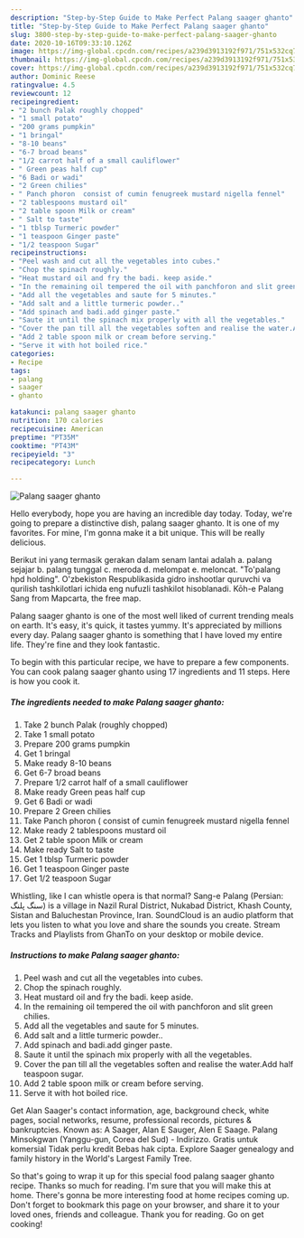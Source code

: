 ```yaml
---
description: "Step-by-Step Guide to Make Perfect Palang saager ghanto"
title: "Step-by-Step Guide to Make Perfect Palang saager ghanto"
slug: 3800-step-by-step-guide-to-make-perfect-palang-saager-ghanto
date: 2020-10-16T09:33:10.126Z
image: https://img-global.cpcdn.com/recipes/a239d3913192f971/751x532cq70/palang-saager-ghanto-recipe-main-photo.jpg
thumbnail: https://img-global.cpcdn.com/recipes/a239d3913192f971/751x532cq70/palang-saager-ghanto-recipe-main-photo.jpg
cover: https://img-global.cpcdn.com/recipes/a239d3913192f971/751x532cq70/palang-saager-ghanto-recipe-main-photo.jpg
author: Dominic Reese
ratingvalue: 4.5
reviewcount: 12
recipeingredient:
- "2 bunch Palak roughly chopped"
- "1 small potato"
- "200 grams pumpkin"
- "1 bringal"
- "8-10 beans"
- "6-7 broad beans"
- "1/2 carrot half of a small cauliflower"
- " Green peas half cup"
- "6 Badi or wadi"
- "2 Green chilies"
- " Panch phoron  consist of cumin fenugreek mustard nigella fennel"
- "2 tablespoons mustard oil"
- "2 table spoon Milk or cream"
- " Salt to taste"
- "1 tblsp Turmeric powder"
- "1 teaspoon Ginger paste"
- "1/2 teaspoon Sugar"
recipeinstructions:
- "Peel wash and cut all the vegetables into cubes."
- "Chop the spinach roughly."
- "Heat mustard oil and fry the badi. keep aside."
- "In the remaining oil tempered the oil with panchforon and slit green chilies."
- "Add all the vegetables and saute for 5 minutes."
- "Add salt and a little turmeric powder.."
- "Add spinach and badi.add ginger paste."
- "Saute it until the spinach mix properly with all the vegetables."
- "Cover the pan till all the vegetables soften and realise the water.Add half teaspoon sugar."
- "Add 2 table spoon milk or cream before serving."
- "Serve it with hot boiled rice."
categories:
- Recipe
tags:
- palang
- saager
- ghanto

katakunci: palang saager ghanto 
nutrition: 170 calories
recipecuisine: American
preptime: "PT35M"
cooktime: "PT43M"
recipeyield: "3"
recipecategory: Lunch

---
```



![Palang saager ghanto](https://img-global.cpcdn.com/recipes/a239d3913192f971/751x532cq70/palang-saager-ghanto-recipe-main-photo.jpg)

Hello everybody, hope you are having an incredible day today. Today, we're going to prepare a distinctive dish, palang saager ghanto. It is one of my favorites. For mine, I'm gonna make it a bit unique. This will be really delicious.

Berikut ini yang termasik gerakan dalam senam lantai adalah a. palang sejajar b. palang tunggal c. meroda d. melompat e. meloncat. &#34;To&#39;palang hpd holding&#34;. O&#39;zbekiston Respublikasida gidro inshootlar quruvchi va qurilish tashkilotlari ichida eng nufuzli tashkilot hisoblanadi. Kōh-e Palang Sang from Mapcarta, the free map.

Palang saager ghanto is one of the most well liked of current trending meals on earth. It's easy, it's quick, it tastes yummy. It's appreciated by millions every day. Palang saager ghanto is something that I have loved my entire life. They're fine and they look fantastic.


To begin with this particular recipe, we have to prepare a few components. You can cook palang saager ghanto using 17 ingredients and 11 steps. Here is how you cook it.

<!--inarticleads1-->

##### The ingredients needed to make Palang saager ghanto:

1. Take 2 bunch Palak (roughly chopped)
1. Take 1 small potato
1. Prepare 200 grams pumpkin
1. Get 1 bringal
1. Make ready 8-10 beans
1. Get 6-7 broad beans
1. Prepare 1/2 carrot half of a small cauliflower
1. Make ready  Green peas half cup
1. Get 6 Badi or wadi
1. Prepare 2 Green chilies
1. Take  Panch phoron ( consist of cumin fenugreek mustard nigella fennel
1. Make ready 2 tablespoons mustard oil
1. Get 2 table spoon Milk or cream
1. Make ready  Salt to taste
1. Get 1 tblsp Turmeric powder
1. Get 1 teaspoon Ginger paste
1. Get 1/2 teaspoon Sugar


Whistling, like I can whistle opera is that normal? Sang-e Palang (Persian: سنگ پلنگ‎‎) is a village in Nazil Rural District, Nukabad District, Khash County, Sistan and Baluchestan Province, Iran. SoundCloud is an audio platform that lets you listen to what you love and share the sounds you create. Stream Tracks and Playlists from GhanTo on your desktop or mobile device. 

<!--inarticleads2-->

##### Instructions to make Palang saager ghanto:

1. Peel wash and cut all the vegetables into cubes.
1. Chop the spinach roughly.
1. Heat mustard oil and fry the badi. keep aside.
1. In the remaining oil tempered the oil with panchforon and slit green chilies.
1. Add all the vegetables and saute for 5 minutes.
1. Add salt and a little turmeric powder..
1. Add spinach and badi.add ginger paste.
1. Saute it until the spinach mix properly with all the vegetables.
1. Cover the pan till all the vegetables soften and realise the water.Add half teaspoon sugar.
1. Add 2 table spoon milk or cream before serving.
1. Serve it with hot boiled rice.


Get Alan Saager&#39;s contact information, age, background check, white pages, social networks, resume, professional records, pictures &amp; bankruptcies. Known as: A Saager, Alan E Sauger, Alen E Saage. Palang Minsokgwan (Yanggu-gun, Corea del Sud) - Indirizzo. Gratis untuk komersial Tidak perlu kredit Bebas hak cipta. Explore Saager genealogy and family history in the World&#39;s Largest Family Tree. 

So that's going to wrap it up for this special food palang saager ghanto recipe. Thanks so much for reading. I'm sure that you will make this at home. There's gonna be more interesting food at home recipes coming up. Don't forget to bookmark this page on your browser, and share it to your loved ones, friends and colleague. Thank you for reading. Go on get cooking!
